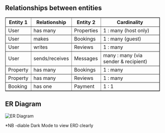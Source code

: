 ## Relationships between entities

<table border="1" cellpadding="6" cellspacing="0">
  <thead>
    <tr>
      <th>Entity 1</th>
      <th>Relationship</th>
      <th>Entity 2</th>
      <th>Cardinality</th>
    </tr>
  </thead>
  <tbody>
    <tr>
      <td>User</td>
      <td>has many</td>
      <td>Properties</td>
      <td>1 : many (host only)</td>
    </tr>
    <tr>
      <td>User</td>
      <td>makes</td>
      <td>Bookings</td>
      <td>1 : many (guest)</td>
    </tr>
    <tr>
      <td>User</td>
      <td>writes</td>
      <td>Reviews</td>
      <td>1 : many</td>
    </tr>
    <tr>
      <td>User</td>
      <td>sends/receives</td>
      <td>Messages</td>
      <td>many : many (via sender & recipient)</td>
    </tr>
    <tr>
      <td>Property</td>
      <td>has many</td>
      <td>Bookings</td>
      <td>1 : many</td>
    </tr>
    <tr>
      <td>Property</td>
      <td>has many</td>
      <td>Reviews</td>
      <td>1 : many</td>
    </tr>
    <tr>
      <td>Booking</td>
      <td>has one</td>
      <td>Payment</td>
      <td>1 : 1</td>
    </tr>
  </tbody>
</table>

## ER Diagram
![ER Diagram](https://raw.githubusercontent.com/fchimbera/alx-bnb-database/main/ERD/erd.png)

*NB -diable Dark Mode to view ERD clearly
